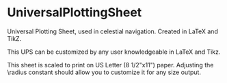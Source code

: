 # UniversalPlottingSheet
Universal Plotting Sheet, used in celestial navigation. Created in LaTeX and TikZ.

This UPS can be customized by any user knowledgeable in LaTeX and Tikz.

This sheet is scaled to print on US Letter (8 1/2"x11")
paper. Adjusting the \radius constant should allow you to customize it
for any size output.

